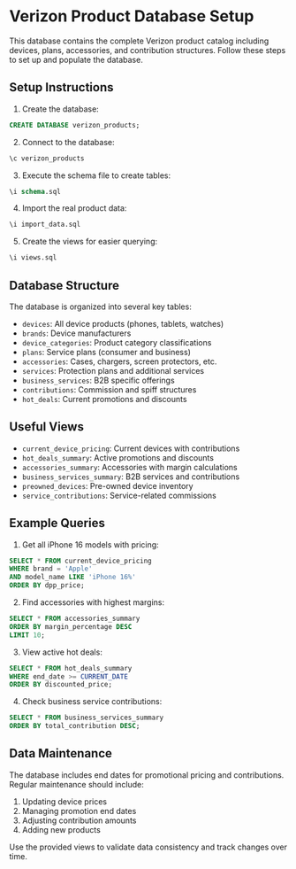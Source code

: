 # Verizon Product Database Setup

This database contains the complete Verizon product catalog including devices, plans, accessories, and contribution structures. Follow these steps to set up and populate the database.

## Setup Instructions

1. Create the database:
```sql
CREATE DATABASE verizon_products;
```

2. Connect to the database:
```sql
\c verizon_products
```

3. Execute the schema file to create tables:
```sql
\i schema.sql
```

4. Import the real product data:
```sql
\i import_data.sql
```

5. Create the views for easier querying:
```sql
\i views.sql
```

## Database Structure

The database is organized into several key tables:

- `devices`: All device products (phones, tablets, watches)
- `brands`: Device manufacturers
- `device_categories`: Product category classifications
- `plans`: Service plans (consumer and business)
- `accessories`: Cases, chargers, screen protectors, etc.
- `services`: Protection plans and additional services
- `business_services`: B2B specific offerings
- `contributions`: Commission and spiff structures
- `hot_deals`: Current promotions and discounts

## Useful Views

- `current_device_pricing`: Current devices with contributions
- `hot_deals_summary`: Active promotions and discounts
- `accessories_summary`: Accessories with margin calculations
- `business_services_summary`: B2B services and contributions
- `preowned_devices`: Pre-owned device inventory
- `service_contributions`: Service-related commissions

## Example Queries

1. Get all iPhone 16 models with pricing:
```sql
SELECT * FROM current_device_pricing 
WHERE brand = 'Apple' 
AND model_name LIKE 'iPhone 16%'
ORDER BY dpp_price;
```

2. Find accessories with highest margins:
```sql
SELECT * FROM accessories_summary
ORDER BY margin_percentage DESC
LIMIT 10;
```

3. View active hot deals:
```sql
SELECT * FROM hot_deals_summary
WHERE end_date >= CURRENT_DATE
ORDER BY discounted_price;
```

4. Check business service contributions:
```sql
SELECT * FROM business_services_summary
ORDER BY total_contribution DESC;
```

## Data Maintenance

The database includes end dates for promotional pricing and contributions. Regular maintenance should include:

1. Updating device prices
2. Managing promotion end dates
3. Adjusting contribution amounts
4. Adding new products

Use the provided views to validate data consistency and track changes over time.